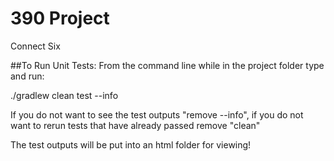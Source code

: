 # 390 Project
Connect Six

##To Run Unit Tests:
From the command line while in the project folder type and run:

./gradlew clean  test --info

If you do not want to see the test outputs "remove --info",
if you do not want to rerun tests that have already passed remove "clean"

The test outputs will be put into an html folder for viewing!
